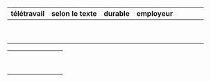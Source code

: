 | télétravail | selon le texte | durable | employeur |     |     |     |     |
| ----------- | -------------- | ------- | --------- | --- | --- | --- | --- |
|             |                |         |           |     |     |     |     |
|             |                |         |           |     |     |     |     |
|             |                |         |           |     |     |     |     |
|             |                |         |           |     |     |     |     |
|             |                |         |           |     |     |     |     |
|             |                |         |           |     |     |     |     |
|             |                |         |           |     |     |     |     |
|             |                |         |           |     |     |     |     |
|             |                |         |           |     |     |     |     |


|     |     |     |     |     |     |     |     |
| --- | --- | --- | --- | --- | --- | --- | --- |
|     |     |     |     |     |     |     |     |
|     |     |     |     |     |     |     |     |
|     |     |     |     |     |     |     |     |
|     |     |     |     |     |     |     |     |
|     |     |     |     |     |     |     |     |
|     |     |     |     |     |     |     |     |
|     |     |     |     |     |     |     |     |
|     |     |     |     |     |     |     |     |
|     |     |     |     |     |     |     |     |